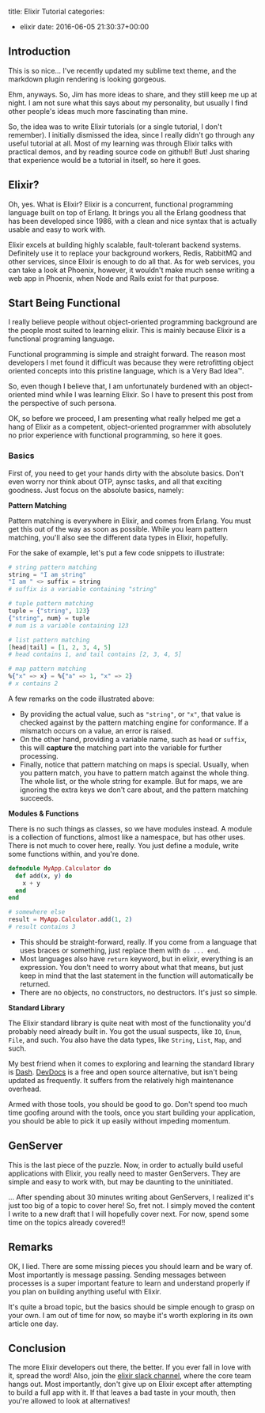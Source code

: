 title: Elixir Tutorial
categories:
- elixir
date: 2016-06-05 21:30:37+00:00

## Introduction

This is so nice... I've recently updated my sublime text theme, and the markdown plugin rendering is looking gorgeous.

Ehm, anyways. So, Jim has more ideas to share, and they still keep me up at night. I am not sure what this says about my personality, but usually I find other people's ideas much more fascinating than mine.

So, the idea was to write Elixir tutorials (or a single tutorial, I don't remember). I initially dismissed the idea, since I really didn't go through any useful tutorial at all. Most of my learning was through Elixir talks with practical demos, and by reading source code on github!! But! Just sharing that experience would be a tutorial in itself, so here it goes.

## Elixir?

Oh, yes. What is Elixir? Elixir is a concurrent, functional programming language built on top of Erlang. It brings you all the Erlang goodness that has been developed since 1986, with a clean and nice syntax that is actually usable and easy to work with.

Elixir excels at building highly scalable, fault-tolerant backend systems. Definitely use it to replace your background workers, Redis, RabbitMQ and other services, since Elixir is enough to do all that. As for web services, you can take a look at Phoenix, however, it wouldn't make much sense writing a web app in Phoenix, when Node and Rails exist for that purpose.

## Start Being Functional

I really believe people without object-oriented programming background are the people most suited to learning elixir. This is mainly because Elixir is a functional programing language.

Functional programming is simple and straight forward. The reason most developers I met found it difficult was because they were retrofitting object oriented concepts into this pristine language, which is a Very Bad Idea™.

So, even though I believe that, I am unfortunately burdened with an object-oriented mind while I was learning Elixir. So I have to present this post from the perspective of such persona.

OK, so before we proceed, I am presenting what really helped me get a hang of Elixir as a competent, object-oriented programmer with absolutely no prior experience with functional programming, so here it goes.

### Basics

First of, you need to get your hands dirty with the absolute basics. Don't even worry nor think about OTP, aynsc tasks, and all that exciting goodness. Just focus on the absolute basics, namely:

__Pattern Matching__

Pattern matching is everywhere in Elixir, and comes from Erlang. You must get this out of the way as soon as possible. While you learn pattern matching, you'll also see the different data types in Elixir, hopefully.

For the sake of example, let's put a few code snippets to illustrate:

```elixir
# string pattern matching
string = "I am string"
"I am " <> suffix = string
# suffix is a variable containing "string"

# tuple pattern matching
tuple = {"string", 123}
{"string", num} = tuple
# num is a variable containing 123

# list pattern matching
[head|tail] = [1, 2, 3, 4, 5]
# head contains 1, and tail contains [2, 3, 4, 5]

# map pattern matching
%{"x" => x} = %{"a" => 1, "x" => 2}
# x contains 2
```

A few remarks on the code illustrated above:

+ By providing the actual value, such as `"string"`, or `"x"`, that value is checked against by the pattern matching engine for conformance. If a mismatch occurs on a value, an error is raised.
+ On the other hand, providing a variable name, such as `head` or `suffix`, this will __capture__ the matching part into the variable for further processing.
+ Finally, notice that pattern matching on maps is special. Usually, when you pattern match, you have to pattern match against the whole thing. The whole list, or the whole string for example. But for maps, we are ignoring the extra keys we don't care about, and the pattern matching succeeds.

__Modules & Functions__

There is no such things as classes, so we have modules instead. A module is a collection of functions, almost like a namespace, but has other uses. There is not much to cover here, really. You just define a module, write some functions within, and you're done.

```elixir
defmodule MyApp.Calculator do
  def add(x, y) do
    x + y
  end
end

# somewhere else
result = MyApp.Calculator.add(1, 2)
# result contains 3
```

+ This should be straight-forward, really. If you come from a language that uses braces or something, just replace them with `do ... end`.
+ Most languages also have `return` keyword, but in elixir, everything is an expression. You don't need to worry about what that means, but just keep in mind that the last statement in the function will automatically be returned.
+ There are no objects, no constructors, no destructors. It's just so simple.

__Standard Library__

The Elixir standard library is quite neat with most of the functionality you'd probably need already built in. You got the usual suspects, like `IO`, `Enum`, `File`, and such. You also have the data types, like `String`, `List`, `Map`, and such.

My best friend when it comes to exploring and learning the standard library is [Dash][dash-link]. [DevDocs][devdocs-link] is a free and open source alternative, but isn't being updated as frequently. It suffers from the relatively high maintenance overhead.

Armed with those tools, you should be good to go. Don't spend too much time goofing around with the tools, once you start building your application, you should be able to pick it up easily without impeding momentum.

## GenServer

This is the last piece of the puzzle. Now, in order to actually build useful applications with Elixir, you really need to master GenServers. They are simple and easy to work with, but may be daunting to the uninitiated.

... After spending about 30 minutes writing about GenServers, I realized it's just too big of a topic to cover here! So, fret not. I simply moved the content I write to a new draft that I will hopefully cover next. For now, spend some time on the topics already covered!!

## Remarks

OK, I lied. There are some missing pieces you should learn and be wary of. Most importantly is message passing. Sending messages between processes is a super important feature to learn and understand properly if you plan on building anything useful with Elixir. 

It's quite a broad topic, but the basics should be simple enough to grasp on your own. I am out of time for now, so maybe it's worth exploring in its own article one day.

## Conclusion

The more Elixir developers out there, the better. If you ever fall in love with it, spread the word! Also, join the [elixir slack channel][elixir-slack], where the core team hangs out. Most importantly, don't give up on Elixir except after attempting to build a full app with it. If that leaves a bad taste in your mouth, then you're allowed to look at alternatives!


[dash-link]: https://kapeli.com/dash
[devdocs-link]: http://devdocs.io/
[elixir-slack]: https://elixir-lang.slack.com
